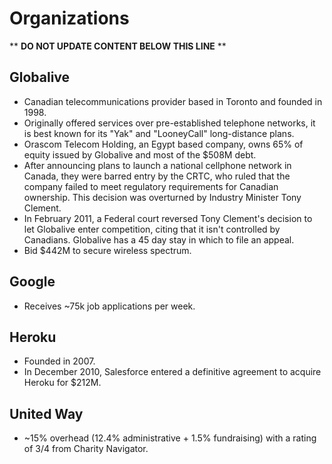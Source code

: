 Organizations
=============

** **DO NOT UPDATE CONTENT BELOW THIS LINE** **

Globalive
---------

* Canadian telecommunications provider based in Toronto and founded in 1998.
* Originally offered services over pre-established telephone networks, it is best known for its "Yak" and "LooneyCall" long-distance plans.
* Orascom Telecom Holding, an Egypt based company, owns 65% of equity issued by Globalive and most of the $508M debt.
* After announcing plans to launch a national cellphone network in Canada, they were barred entry by the CRTC, who ruled that the company failed to meet regulatory requirements for Canadian ownership. This decision was overturned by Industry Minister Tony Clement.
* In February 2011, a Federal court reversed Tony Clement's decision to let Globalive enter competition, citing that it isn't controlled by Canadians. Globalive has a 45 day stay in which to file an appeal.
* Bid $442M to secure wireless spectrum.

Google
------

* Receives ~75k job applications per week.

Heroku
------

* Founded in 2007.
* In December 2010, Salesforce entered a definitive agreement to acquire Heroku for $212M.

United Way
----------

* ~15% overhead (12.4% administrative + 1.5% fundraising) with a rating of 3/4 from Charity Navigator.

